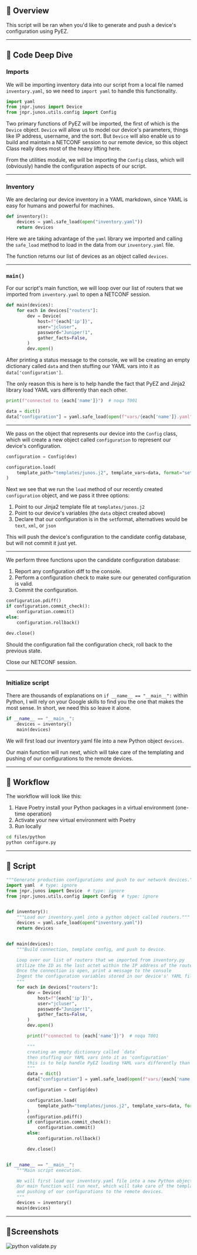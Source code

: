 ## 📌 Overview

This script will be ran when you'd like to generate and push a device's configuration using PyEZ.

---

## 📝 Code Deep Dive

### Imports

We will be importing inventory data into our script from a local file named `inventory.yaml`, so we need to `import yaml` to handle this functionality.

```python
import yaml
from jnpr.junos import Device
from jnpr.junos.utils.config import Config
```

Two primary functions of PyEZ will be imported, the first of which is the `Device` object. `Device` will allow us to model our device's parameters, things like IP address, username, and the sort. But `Device` will also enable us to build and maintain a NETCONF session to our remote device, so this object Class really does most of the heavy lifting here.

From the utilities module, we will be importing the `Config` class, which will (obviously) handle the configuration aspects of our script.

---

### Inventory

We are declaring our device inventory in a YAML markdown, since YAML is easy for humans and powerful for machines.

```python
def inventory():
    devices = yaml.safe_load(open("inventory.yaml"))
    return devices
```

Here we are taking advantage of the `yaml` library we imported and calling the `safe_load` method to load in the data from our `inventory.yaml` file.

The function returns our list of devices as an object called `devices`.

---

### `main()`

For our script's main function, we will loop over our list of routers that we imported from `inventory.yaml` to open a NETCONF session.

```python
def main(devices):
    for each in devices["routers"]:
        dev = Device(
            host=f"{each['ip']}",
            user="jcluser",
            password="Juniper!1",
            gather_facts=False,
        )
        dev.open()

```

After printing a status message to the console, we will be creating an empty dictionary called `data` and then stuffing our YAML vars into it as `data['configuration']`.

The only reason this is here is to help handle the fact that PyEZ and Jinja2 library load YAML vars differently than each other.

```python
print(f"connected to {each['name']}")  # noqa T001

data = dict()
data["configuration"] = yaml.safe_load(open(f"vars/{each['name']}.yaml"))
```

---

We pass on the object that represents our device into the `Config` class, which will create a new object called `configuration` to represent our device's configuration.

```python
configuration = Config(dev)

configuration.load(
    template_path="templates/junos.j2", template_vars=data, format="set"
)
```

Next we see that we run the `load` method of our recently created `configuration` object, and we pass it three options:

1. Point to our Jinja2 template file at `templates/junos.j2`
2. Point to our device's variables (the `data` object created above)
3. Declare that our configuration is in the `set`format, alternatives would be `text`, `xml`, or `json`

This will push the device's configuration to the candidate config database, but will not commit it just yet.

---

We perform three functions upon the candidate configuration database:

1. Report any configuration diff to the console.
2. Perform a configuration check to make sure our generated configuration is valid.
3. Commit the configuration.

```python
configuration.pdiff()
if configuration.commit_check():
    configuration.commit()
else:
    configuration.rollback()

dev.close()
```

Should the configuration fail the configuration check, roll back to the previous state.

Close our NETCONF session.

---

### Initialize script

There are thousands of explanations on `if __name__ == "__main__":` within Python, I will rely on your Google skills to find you the one that makes the most sense. In short, we need this so leave it alone.

```python
if __name__ == "__main__":
    devices = inventory()
    main(devices)

```

We will first load our inventory.yaml file into a new Python object `devices`.

Our main function will run next, which will take care of the templating and pushing of our configurations to the remote devices.

---

## 🚀 Workflow

The workflow will look like this:

1. Have Poetry install your Python packages in a virtual environment (one-time operation)
2. Activate your new virtual environment with Poetry
3. Run locally

```bash
cd files/python
python configure.py
```

---

## 🐍 Script

```python
"""Generate production configurations and push to our network devices."""
import yaml  # type: ignore
from jnpr.junos import Device  # type: ignore
from jnpr.junos.utils.config import Config  # type: ignore


def inventory():
    """Load our inventory.yaml into a python object called routers."""
    devices = yaml.safe_load(open("inventory.yaml"))
    return devices


def main(devices):
    """Build connection, template config, and push to device.

    Loop over our list of routers that we imported from inventory.py
    Utilize the ID as the last octet within the IP address of the router
    Once the connection is open, print a message to the console
    Ingest the configuration variables stored in our device's' YAML file
    """
    for each in devices["routers"]:
        dev = Device(
            host=f"{each['ip']}",
            user="jcluser",
            password="Juniper!1",
            gather_facts=False,
        )
        dev.open()

        print(f"connected to {each['name']}")  # noqa T001

        """
        creating an empty dictionary called `data`
        then stuffing our YAML vars into it as 'configuration'
        this is to help handle PyEZ loading YAML vars differently than Jinja2
        """
        data = dict()
        data["configuration"] = yaml.safe_load(open(f"vars/{each['name']}.yaml"))

        configuration = Config(dev)

        configuration.load(
            template_path="templates/junos.j2", template_vars=data, format="set"
        )
        configuration.pdiff()
        if configuration.commit_check():
            configuration.commit()
        else:
            configuration.rollback()

        dev.close()


if __name__ == "__main__":
    """Main script execution.

    We will first load our inventory.yaml file into a new Python object `devices`
    Our main function will run next, which will take care of the templating
    and pushing of our configurations to the remote devices.
    """
    devices = inventory()
    main(devices)

```

---

## 📸Screenshots

![python validate.py](https://raw.githubusercontent.com/cdot65/juniper-mpls-l3vpn-demo/dev/site/content/assets/images/configure.png)
